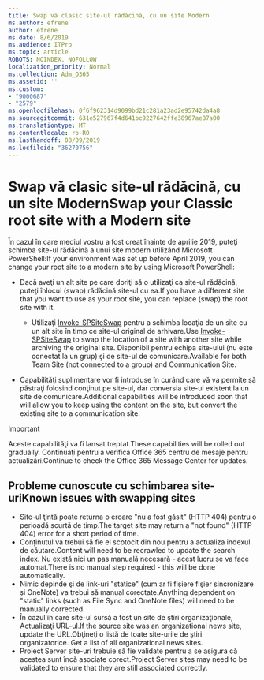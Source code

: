 ```yaml
---
title: Swap vă clasic site-ul rădăcină, cu un site Modern
ms.author: efrene
author: efrene
ms.date: 8/6/2019
ms.audience: ITPro
ms.topic: article
ROBOTS: NOINDEX, NOFOLLOW
localization_priority: Normal
ms.collection: Adm_O365
ms.assetid: ''
ms.custom:
- "9000687"
- "2579"
ms.openlocfilehash: 0f6f962314d9099bd21c281a23ad2e95742da4a8
ms.sourcegitcommit: 631e527967f4d641bc9227642ffe38967ae87a00
ms.translationtype: MT
ms.contentlocale: ro-RO
ms.lasthandoff: 08/09/2019
ms.locfileid: "36270756"
---
```

# <a name="swap-your-classic-root-site-with-a-modern-site"></a><span data-ttu-id="85ae6-102">Swap vă clasic site-ul rădăcină, cu un site Modern</span><span class="sxs-lookup"><span data-stu-id="85ae6-102">Swap your Classic root site with a Modern site</span></span>

<span data-ttu-id="85ae6-103">În cazul în care mediul vostru a fost creat înainte de aprilie 2019, puteţi schimba site-ul rădăcină a unui site modern utilizând Microsoft PowerShell:</span><span class="sxs-lookup"><span data-stu-id="85ae6-103">If your environment was set up before April 2019, you can change your root site to a modern site by using Microsoft PowerShell:</span></span>

- <span data-ttu-id="85ae6-104">Dacă aveţi un alt site pe care doriţi să o utilizaţi ca site-ul rădăcină, puteţi înlocui (swap) rădăcină site-ul cu ea.</span><span class="sxs-lookup"><span data-stu-id="85ae6-104">If you have a different site that you want to use as your root site, you can replace (swap) the root site with it.</span></span> 
    - <span data-ttu-id="85ae6-105">Utilizaţi [Invoke-SPSiteSwap](https://docs.microsoft.com/powershell/module/sharepoint-online/invoke-spositeswap?view=sharepoint-ps) pentru a schimba locaţia de un site cu un alt site în timp ce site-ul original de arhivare.</span><span class="sxs-lookup"><span data-stu-id="85ae6-105">Use [Invoke-SPSiteSwap](https://docs.microsoft.com/powershell/module/sharepoint-online/invoke-spositeswap?view=sharepoint-ps) to swap the location of a site with another site while archiving the original site.</span></span> <span data-ttu-id="85ae6-106">Disponibil pentru echipa site-ului (nu este conectat la un grup) şi de site-ul de comunicare.</span><span class="sxs-lookup"><span data-stu-id="85ae6-106">Available for both Team Site (not connected to a group) and Communication Site.</span></span> 

- <span data-ttu-id="85ae6-107">Capabilităţi suplimentare vor fi introduse în curând care vă va permite să păstraţi folosind conţinut pe site-ul, dar conversia site-ul existent la un site de comunicare.</span><span class="sxs-lookup"><span data-stu-id="85ae6-107">Additional capabilities will be introduced soon that will allow you to keep using the content on the site, but convert the existing site to a communication site.</span></span> 
>[!Important]
><span data-ttu-id="85ae6-108">Aceste capabilităţi va fi lansat treptat.</span><span class="sxs-lookup"><span data-stu-id="85ae6-108">These capabilities will be rolled out gradually.</span></span> <span data-ttu-id="85ae6-109">Continuaţi pentru a verifica Office 365 centru de mesaje pentru actualizări.</span><span class="sxs-lookup"><span data-stu-id="85ae6-109">Continue to check the Office 365 Message Center for updates.</span></span> 

## <a name="known-issues-with-swapping-sites"></a><span data-ttu-id="85ae6-110">Probleme cunoscute cu schimbarea site-uri</span><span class="sxs-lookup"><span data-stu-id="85ae6-110">Known issues with swapping sites</span></span>

- <span data-ttu-id="85ae6-111">Site-ul ţintă poate returna o eroare "nu a fost găsit" (HTTP 404) pentru o perioadă scurtă de timp.</span><span class="sxs-lookup"><span data-stu-id="85ae6-111">The target site may return a "not found" (HTTP 404) error for a short period of time.</span></span>
- <span data-ttu-id="85ae6-112">Conținutul va trebui să fie el scotocit din nou pentru a actualiza indexul de căutare.</span><span class="sxs-lookup"><span data-stu-id="85ae6-112">Content will need to be recrawled to update the search index.</span></span> <span data-ttu-id="85ae6-113">Nu există nici un pas manuală necesară - acest lucru se va face automat.</span><span class="sxs-lookup"><span data-stu-id="85ae6-113">There is no manual step required - this will be done automatically.</span></span>
- <span data-ttu-id="85ae6-114">Nimic depinde şi de link-uri "statice" (cum ar fi fişiere fişier sincronizare și OneNote) va trebui să manual corectate.</span><span class="sxs-lookup"><span data-stu-id="85ae6-114">Anything dependent on "static" links (such as File Sync and OneNote files) will need to be manually corrected.</span></span>
- <span data-ttu-id="85ae6-115">În cazul în care site-ul sursă a fost un site de ştiri organizaţionale, Actualizaţi URL-ul.</span><span class="sxs-lookup"><span data-stu-id="85ae6-115">If the source site was an organizational news site, update the URL.</span></span><span data-ttu-id="85ae6-116">Obţineţi o listă de toate site-urile de ştiri organizatorice.</span><span class="sxs-lookup"><span data-stu-id="85ae6-116"> Get a list of all organizational news sites.</span></span>
- <span data-ttu-id="85ae6-117">Proiect Server site-uri trebuie să fie validate pentru a se asigura că acestea sunt încă asociate corect.</span><span class="sxs-lookup"><span data-stu-id="85ae6-117">Project Server sites may need to be validated to ensure that they are still associated correctly.</span></span>





